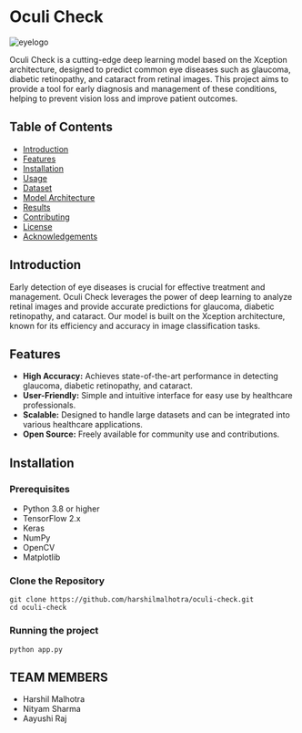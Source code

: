 # Oculi Check

![eyelogo](https://github.com/Harshilmalhotra/Oculi-Check/assets/111488708/f70262d9-c737-4726-a74d-a3ba3cd74a3d)


Oculi Check is a cutting-edge deep learning model based on the Xception architecture, designed to predict common eye diseases such as glaucoma, diabetic retinopathy, and cataract from retinal images. This project aims to provide a tool for early diagnosis and management of these conditions, helping to prevent vision loss and improve patient outcomes.

## Table of Contents

- [Introduction](#introduction)
- [Features](#features)
- [Installation](#installation)
- [Usage](#usage)
- [Dataset](#dataset)
- [Model Architecture](#model-architecture)
- [Results](#results)
- [Contributing](#contributing)
- [License](#license)
- [Acknowledgements](#acknowledgements)

## Introduction

Early detection of eye diseases is crucial for effective treatment and management. Oculi Check leverages the power of deep learning to analyze retinal images and provide accurate predictions for glaucoma, diabetic retinopathy, and cataract. Our model is built on the Xception architecture, known for its efficiency and accuracy in image classification tasks.

## Features

- **High Accuracy:** Achieves state-of-the-art performance in detecting glaucoma, diabetic retinopathy, and cataract.
- **User-Friendly:** Simple and intuitive interface for easy use by healthcare professionals.
- **Scalable:** Designed to handle large datasets and can be integrated into various healthcare applications.
- **Open Source:** Freely available for community use and contributions.

## Installation

### Prerequisites

- Python 3.8 or higher
- TensorFlow 2.x
- Keras
- NumPy
- OpenCV
- Matplotlib



### Clone the Repository

```
git clone https://github.com/harshilmalhotra/oculi-check.git
cd oculi-check
```

### Running the project
``` 
python app.py
```

## TEAM MEMBERS
- Harshil Malhotra
- Nityam Sharma
- Aayushi Raj
